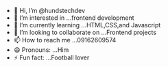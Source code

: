 - 👋 Hi, I’m @hundstechdev
- 👀 I’m interested in ...frontend development
- 🌱 I’m currently learning ...HTML,CSS,and Javascript
- 💞️ I’m looking to collaborate on ...Frontend projects
- 📫 How to reach me ...09162609574
- 😄 Pronouns: ...Him
- ⚡ Fun fact: ...Football lover

<!---
hundstechdev/hundstechdev is a ✨ special ✨ repository because its `README.md` (this file) appears on your GitHub profile.
You can click the Preview link to take a look at your changes.
--->
